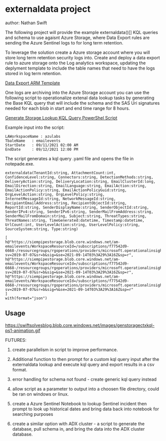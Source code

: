 # externaldata project
author: Nathan Swift

The following project will provide the example externaldata()[] KQL queries and schema to use agaisnt Azure Storage, where Data Export rules are sending the Azure Sentinel logs to for long term retention.

To leverage the solution create a Azure storage account where you will store long term retention security logs into. Create and deploy a data export rule to azure storage onto the Log analytics workspace, updating the deplyment template to include the table names that need to have the logs stored in log term retention.

[Data Export ARM Template](https://docs.microsoft.com/en-us/azure/azure-monitor/logs/logs-data-export?tabs=json#create-or-update-data-export-rule)

One logs are archiving into the Azure Storage account you can use the following script to operationalize extenal data lookup tasks by generating the Base KQL query that will include the schema and the SAS Uri signatures needed for each blob in start and end time range for 8 hours.

[Generate Storage Lookup KQL Query PowerShel Script](https://github.com/swiftsolves-msft/kql/blob/main/externaldata/genstoragectxkql.ps1)

Example input into the script:
```StorageAcctName : siempipestorage
LAWorkspaceName : azulabs
TbaleName 	: emailevents
StartDate 	: 09/11/2021 02:00 AM
EndDate 	: 09/12/2021 12:00 PM
```

The script generates a kql query .yaml file and opens the file in notepade.exe.

```
externaldata(TenantId:string, AttachmentCount:int, ConfidenceLevel:string, Connectors:string, DetectionMethods:string, DeliveryAction:string, DeliveryLocation:string, EmailClusterId:long, EmailDirection:string, EmailLanguage:string, EmailAction:string, EmailActionPolicy:string, EmailActionPolicyGuid:string, OrgLevelAction:string, OrgLevelPolicy:string, InternetMessageId:string, NetworkMessageId:string, RecipientEmailAddress:string, RecipientObjectId:string, ReportId:string, SenderDisplayName:string, SenderObjectId:string, SenderIPv4:string, SenderIPv6:string, SenderMailFromAddress:string, SenderMailFromDomain:string, Subject:string, ThreatTypes:string, ThreatNames:string, TimeGenerated:datetime, Timestamp:datetime, UrlCount:int, UserLevelAction:string, UserLevelPolicy:string, SourceSystem:string, Type:string)

[
h@"https://siempipestorage.blob.core.windows.net/am-emailevents/WorkspaceResourceId=/subscriptions/f77542d9-6668-/resourcegroups/rgoperations/providers/microsoft.operationalinsights/workspaces/azulabs/y=2021/m=09/d=11/h=21/m=00/PT1H.json?sv=2019-07-07&sr=b&sig=&se=2021-09-14T03%3A29%3A16Z&sp=r",
h@"https://siempipestorage.blob.core.windows.net/am-emailevents/WorkspaceResourceId=/subscriptions/f77542d9-6668-/resourcegroups/rgoperations/providers/microsoft.operationalinsights/workspaces/azulabs/y=2021/m=09/d=12/h=06/m=00/PT1H.json?sv=2019-07-07&sr=b&sig=&se=2021-09-14T03%3A29%3A16Z&sp=r",
h@"https://siempipestorage.blob.core.windows.net/am-emailevents/WorkspaceResourceId=/subscriptions/f77542d9-6668-/resourcegroups/rgoperations/providers/microsoft.operationalinsights/workspaces/azulabs/y=2021/m=09/d=12/h=11/m=00/PT1H.json?sv=2019-07-07&sr=b&sig=%&se=2021-09-14T03%3A29%3A16Z&sp=r"
]
with(format="json")
```

 ## Usage
https://swiftsolvesblog.blob.core.windows.net/images/genstoragectxkql-ps1-animation.gif

FUTURES:

1. create parallelism in script to improve performance.

2. Additional function to then prompt for a custom kql query input after the externaldata lookup and execute kql query and export results in a csv format.

3. error handling for schema not found - create generic kql query instead

4. allow script as a parameter to output into a choosen file directory, could be ran on windows or linux.

5. create a Azure Sentinel Notebook to lookup Sentinel incident then prompt to look up historical dates and bring data back into notebook for searching purposes

6. create a similar option with ADX cluster - a script to generate the database, pull schema in, and bring the data into the ADX cluster database.
